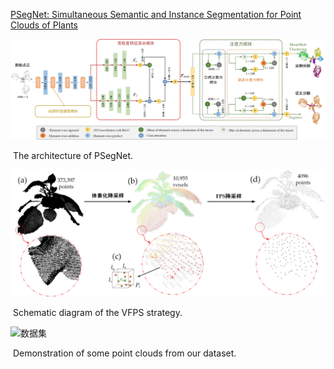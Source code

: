 [PSegNet: Simultaneous Semantic and Instance Segmentation for Point Clouds of Plants](https://downloads.spj.sciencemag.org/plantphenomics/2022/9787643.pdf)

![PSegNet - v5](https://github.com/jsLi1/PSegNet/blob/master/image/PSegNet%20-%20v5.jpg)

​                                                                               The architecture of PSegNet.

![VFPS v2](https://github.com/jsLi1/PSegNet/blob/master/image/VFPS%20v2.jpg)

​                                                                             Schematic diagram of the VFPS strategy.

![数据集](https://github.com/jsLi1/PSegNet/blob/master/image/dataset.jpg)

​                                                 Demonstration of some point clouds from our dataset.

